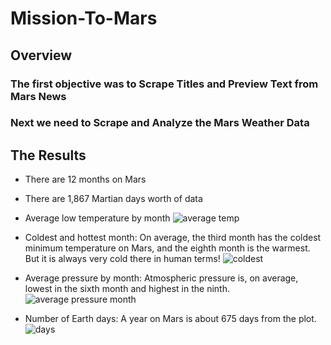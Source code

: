 # Mission-To-Mars
## Overview
### The first objective was to Scrape Titles and Preview Text from Mars News
### Next we need to Scrape and Analyze the Mars Weather Data
## The Results

- There are 12 months on Mars

- There are 1,867 Martian days worth of data

- Average low temperature by month
![average temp](https://user-images.githubusercontent.com/114125836/221082592-892b9e7a-558d-4f44-bf78-98a94a078d26.PNG)


- Coldest and hottest month:
On average, the third month has the coldest minimum temperature on Mars, and the eighth month is the warmest. But it is always very cold there in human terms!
![coldest](https://user-images.githubusercontent.com/114125836/221082561-9198b8b8-2c24-4cd4-b408-2e66a7b489cc.PNG)


- Average pressure by month: Atmospheric pressure is, on average, lowest in the sixth month and highest in the ninth.
![average pressure month](https://user-images.githubusercontent.com/114125836/221082532-2b0db08d-362a-4a05-82ee-a5fee477a3dd.PNG)


- Number of Earth days: A year on Mars is about 675 days from the plot.
![days](https://user-images.githubusercontent.com/114125836/221082385-83343825-4def-4468-ba13-df2b7c3eb17c.PNG)


